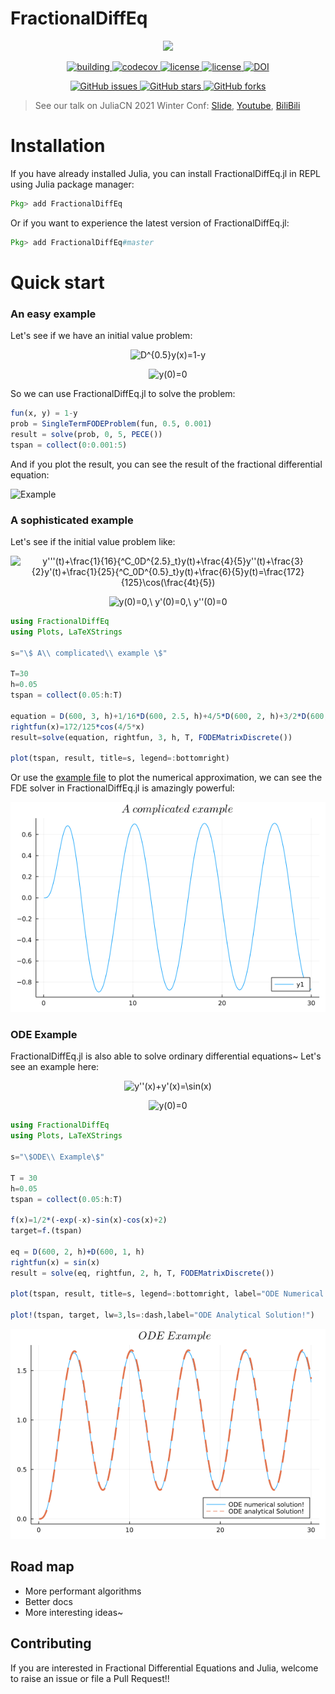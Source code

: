 # FractionalDiffEq

<p align="center">
<img width="250px" src="https://raw.githubusercontent.com/SciFracX/FractionalDiffEq.jl/master/docs/src/assets/logo.svg"/>
</p>


<p align="center">
  <a href="https://github.com/SciFracX/FractionalDiffEq.jl/actions?query=workflow%3ACI">
    <img alt="building" src="https://github.com/SciFracX/FractionalDiffEq.jl/workflows/CI/badge.svg">
  </a>
  <a href="https://codecov.io/gh/SciFracX/FractionalDiffEq.jl">
    <img alt="codecov" src="https://codecov.io/gh/SciFracX/FractionalDiffEq.jl/branch/master/graph/badge.svg">
  </a>
  <a href="https://scifracx.github.io/FractionalDiffEq.jl/dev/">
    <img src="https://img.shields.io/badge/docs-dev-blue.svg" alt="license">
  </a>
  <a href="https://github.com/SciFracX/FractionalDiffEq.jl/blob/master/LICENSE">
    <img src="https://img.shields.io/github/license/SciFracX/FractionalDiffEq.jl?style=flat-square" alt="license">
  </a>
  <a href="https://zenodo.org/badge/latestdoi/420992306">
  	<img src="https://zenodo.org/badge/420992306.svg" alt="DOI">
  </a>
</p>

<p align="center">
  <a href="https://github.com/SciFracX/FractionalDiffEq.jl/issues">
    <img alt="GitHub issues" src="https://img.shields.io/github/issues/SciFracX/FractionalDiffEq.jl?style=flat-square">
  </a>
  <a href="#">
    <img alt="GitHub stars" src="https://img.shields.io/github/stars/SciFracX/FractionalDiffEq.jl?style=flat-square">
  </a>
  <a href="https://github.com/SciFracX/FractionalDiffEq.jl/network">
    <img alt="GitHub forks" src="https://img.shields.io/github/forks/SciFracX/FractionalDiffEq.jl?style=flat-square">
  </a>
</p>

> See our talk on JuliaCN 2021 Winter Conf: [Slide](https://julia-cn-conf2021.vercel.app/1), [Youtube](https://www.youtube.com/watch?v=oVvrW7EgEwg), [BiliBili](https://www.bilibili.com/video/BV1vY411W7Dw?p=18)

# Installation

If you have already installed Julia, you can install FractionalDiffEq.jl in REPL using Julia package manager:

```julia
Pkg> add FractionalDiffEq
```

Or if you want to experience the latest version of FractionalDiffEq.jl:

```julia
Pkg> add FractionalDiffEq#master
```

# Quick start

### An easy example

Let's see if we have an initial value problem:

<p align="center">

<img src="https://latex.codecogs.com/svg.image?D^{0.5}y(x)=1-y" title="D^{0.5}y(x)=1-y" />

</p>

<p align="center">

<img src="https://latex.codecogs.com/svg.image?y(0)=0" title="y(0)=0" />

</p>


So we can use FractionalDiffEq.jl to solve the problem:

```julia
fun(x, y) = 1-y
prob = SingleTermFODEProblem(fun, 0.5, 0.001)
result = solve(prob, 0, 5, PECE())
tspan = collect(0:0.001:5)
```

And if you plot the result, you can see the result of the fractional differential equation:

![Example](/docs/src/assets/simple_example.png)

### A sophisticated example

Let's see if the initial value problem like:

<p align="center">

<img src="https://latex.codecogs.com/svg.image?y'''(t)&plus;\frac{1}{16}{^C_0D^{2.5}_t}y(t)&plus;\frac{4}{5}y''(t)&plus;\frac{3}{2}y'(t)&plus;\frac{1}{25}{^C_0D^{0.5}_t}y(t)&plus;\frac{6}{5}y(t)=\frac{172}{125}\cos(\frac{4t}{5})" title="y'''(t)+\frac{1}{16}{^C_0D^{2.5}_t}y(t)+\frac{4}{5}y''(t)+\frac{3}{2}y'(t)+\frac{1}{25}{^C_0D^{0.5}_t}y(t)+\frac{6}{5}y(t)=\frac{172}{125}\cos(\frac{4t}{5})" />

</p>

<p align="center">

<img src="https://latex.codecogs.com/svg.image?y(0)=0,\&space;y'(0)=0,\&space;y''(0)=0" title="y(0)=0,\ y'(0)=0,\ y''(0)=0" />

</p>

```julia
using FractionalDiffEq
using Plots, LaTeXStrings

s="\$ A\\ complicated\\ example \$"

T=30
h=0.05
tspan = collect(0.05:h:T)

equation = D(600, 3, h)+1/16*D(600, 2.5, h)+4/5*D(600, 2, h)+3/2*D(600, 1, h)+1/25*D(600, 0.5, h)+6/5*D(600, 1, h);
rightfun(x)=172/125*cos(4/5*x)
result=solve(equation, rightfun, 3, h, T, FODEMatrixDiscrete())

plot(tspan, result, title=s, legend=:bottomright)
```

Or use the [example file](https://github.com/SciFracX/FractionalDiffEq.jl/blob/master/examples/complicated_example.jl) to plot the numerical approximation, we can see the FDE solver in FractionalDiffEq.jl is amazingly powerful:

![Example](docs/src/assets/complicated_example.png)

### ODE Example

FractionalDiffEq.jl is also able to solve ordinary differential equations~ Let's see an example here:

<p align="center">
<img src="https://latex.codecogs.com/svg.image?y''(x)&plus;y'(x)=\sin(x)" title="y''(x)+y'(x)=\sin(x)" />

<p>

<p align="center">

<img src="https://latex.codecogs.com/svg.image?y(0)=0" title="y(0)=0" />

</p>


```julia
using FractionalDiffEq
using Plots, LaTeXStrings

s="\$ODE\\ Example\$"

T = 30
h=0.05
tspan = collect(0.05:h:T)

f(x)=1/2*(-exp(-x)-sin(x)-cos(x)+2)
target=f.(tspan)

eq = D(600, 2, h)+D(600, 1, h)
rightfun(x) = sin(x)
result = solve(eq, rightfun, 2, h, T, FODEMatrixDiscrete())

plot(tspan, result, title=s, legend=:bottomright, label="ODE Numerical Solution!")

plot!(tspan, target, lw=3,ls=:dash,label="ODE Analytical Solution!")
```

![ODE Example](docs/src/assets/ode_example.png)

## Road map

* More performant algorithms
* Better docs
* More interesting ideas~

## Contributing

If you are interested in Fractional Differential Equations and Julia, welcome to raise an issue or file a Pull Request!!